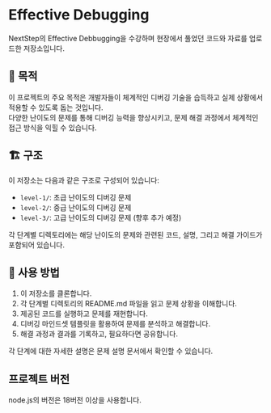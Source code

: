 # Effective Debugging

NextStep의 Effective Debbugging을 수강하며 현장에서 풀었던 코드와 자료를 업로드한 저장소입니다.

## 🎯 목적

이 프로젝트의 주요 목적은 개발자들이 체계적인 디버깅 기술을 습득하고 실제 상황에서 적용할 수 있도록 돕는 것입니다. </br>
다양한 난이도의 문제를 통해 디버깅 능력을 향상시키고, 문제 해결 과정에서 체계적인 접근 방식을 익힐 수 있습니다. </br>

## 🏗️ 구조

이 저장소는 다음과 같은 구조로 구성되어 있습니다:

- `level-1/`: 초급 난이도의 디버깅 문제
- `level-2/`: 중급 난이도의 디버깅 문제
- `level-3/`: 고급 난이도의 디버깅 문제 (향후 추가 예정)

각 단계별 디렉토리에는 해당 난이도의 문제와 관련된 코드, 설명, 그리고 해결 가이드가 포함되어 있습니다.

## 🚀 사용 방법

1. 이 저장소를 클론합니다.
2. 각 단계별 디렉토리의 README.md 파일을 읽고 문제 상황을 이해합니다.
3. 제공된 코드를 실행하고 문제를 재현합니다.
4. 디버깅 마인드셋 템플릿을 활용하여 문제를 분석하고 해결합니다.
5. 해결 과정과 결과를 기록하고, 필요하다면 공유합니다.

각 단계에 대한 자세한 설명은 문제 설명 문서에서 확인할 수 있습니다.

## 프로젝트 버전

node.js의 버전은 18버전 이상을 사용합니다.